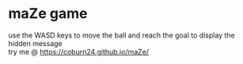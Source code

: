 # maZe game
use the WASD keys to move the ball and reach the goal to display the hidden message</br>
try me @
https://coburn24.github.io/maZe/
